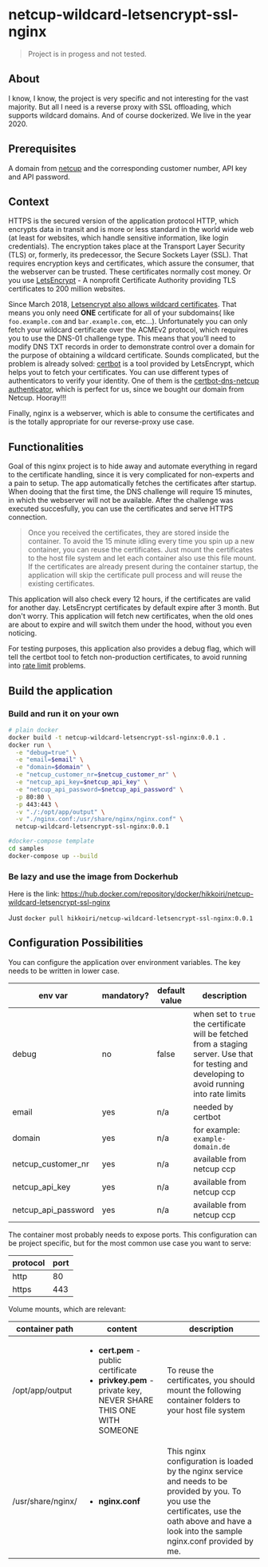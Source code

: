 # netcup-wildcard-letsencrypt-ssl-nginx

> Project is in progess and not tested.

## About

I know, I know, the project is very specific and not interesting for the vast majority. But all I need is a reverse proxy with SSL offloading, which supports wildcard domains.
And of course dockerized. We live in the year 2020.

## Prerequisites

A domain from [netcup](https://www.netcup.de/) and the corresponding customer number, API key and API password.

## Context

HTTPS is the secured version of the application protocol HTTP, which encrypts data in transit and is more or less standard in the world wide web (at least for websites, which handle sensitive information, like login credentials).
The encryption takes place at the Transport Layer Security (TLS) or, formerly, its predecessor, the Secure Sockets Layer (SSL).
That requires encryption keys and certificates, which assure the consumer, that the webserver can be trusted.
These certificates normally cost money. Or you use [LetsEncrypt](https://letsencrypt.org/) - A nonprofit Certificate Authority providing TLS certificates to 200 million websites.

Since March 2018, [Letsencrypt also allows wildcard certificates](https://community.letsencrypt.org/t/acme-v2-and-wildcard-certificate-support-is-live/55579).
That means you only need **ONE** certificate for all of your subdomains( like `foo.example.com` and `bar.example.com`, etc...).
Unfortunately you can only fetch your wildcard certificate over the ACMEv2 protocol, which requires you to use the DNS-01 challenge type. This means that you’ll need to modify DNS TXT records in order to demonstrate control over a domain for the purpose of obtaining a wildcard certificate.
Sounds complicated, but the problem is already solved:
[certbot](https://certbot.eff.org/) is a tool provided by LetsEncrypt, which helps yout to fetch your certificates. You can use different types of authenticators to verify your identity. One of them is the
[certbot-dns-netcup authenticator](https://pypi.org/project/certbot-dns-netcup/), which  is perfect for us, since we bought our domain from Netcup. Hooray!!!

Finally, nginx is a webserver, which is able to consume the certificates and is the totally appropriate for our reverse-proxy use case.

## Functionalities

Goal of this nginx project is to hide away and automate everything in regard to the certificate handling, since it is very complicated for non-experts and a pain to setup.
The app automatically fetches the certificates after startup. When dooing that the first time, the DNS challenge will require 15 minutes, in which the webserver will not be available. After the challenge was executed succesfully, you can use the certificates and serve HTTPS connection.
> Once you received the certificates, they are stored inside the container. To avoid the 15 minute idling every time you spin up a new container, you can reuse the certificates. Just mount the certificates to the host file system and let each container also use this file mount. If the certificates are already present during the container startup, the application will skip the certificate pull process and will reuse the existing certificates.

This application will also check every 12 hours, if the certificates are valid for another day. LetsEncrypt certificates by default expire after 3 month. But don't worry. This application will fetch new certificates, when the old ones are about to expire and will switch them under the hood, without you even noticing.

For testing purposes, this application also provides a debug flag, which will tell the certbot tool to fetch non-production certificates, to avoid running into [rate limit](https://letsencrypt.org/docs/rate-limits/) problems.

## Build the application

### Build and run it on your own

```bash
# plain docker
docker build -t netcup-wildcard-letsencrypt-ssl-nginx:0.0.1 .
docker run \
  -e "debug=true" \
  -e "email=$email" \
  -e "domain=$domain" \
  -e "netcup_customer_nr=$netcup_customer_nr" \
  -e "netcup_api_key=$netcup_api_key" \
  -e "netcup_api_password=$netcup_api_password" \
  -p 80:80 \
  -p 443:443 \
  -v "./:/opt/app/output" \
  -v "./nginx.conf:/usr/share/nginx/nginx.conf" \
  netcup-wildcard-letsencrypt-ssl-nginx:0.0.1

#docker-compose template
cd samples
docker-compose up --build
```

### Be lazy and use the image from Dockerhub

Here is the link: https://hub.docker.com/repository/docker/hikkoiri/netcup-wildcard-letsencrypt-ssl-nginx

Just `docker pull hikkoiri/netcup-wildcard-letsencrypt-ssl-nginx:0.0.1`

## Configuration Possibilities

You can configure the application over environment variables. The key needs to be written in lower case.

|env var|mandatory?| default value | description|
|---|---|---|---|
|debug|no|false| when set to `true` the certificate will be fetched from a staging server. Use that for testing and developing to avoid running into rate limits|
|email|yes|n/a| needed by certbot|
|domain|yes|n/a| for example: `example-domain.de`|
|netcup_customer_nr|yes|n/a|available from netcup ccp|
|netcup_api_key|yes|n/a| available from netcup ccp|
|netcup_api_password|yes|n/a| available from netcup ccp|

The container most probably needs to expose ports. This configuration can be project specific, but for the most common use case you want to serve:

|protocol|port|
|---|---|
|http|80|
|https|443|

Volume mounts, which are relevant:

|container path|content| description|
|---|---|---|
|/opt/app/output|<ul><li>**cert.pem** - public certificate</li><li>**privkey.pem** - private key, NEVER SHARE THIS ONE WITH SOMEONE</li></ul>|To reuse the certificates, you should mount the following container folders to your host file system|
|/usr/share/nginx/ |<ul><li>**nginx.conf**</li></ul>| This nginx configuration is loaded by the nginx service and needs to be provided by you. To you use the certificates, use the oath above and have a look into the sample nginx.conf provided by me.|
